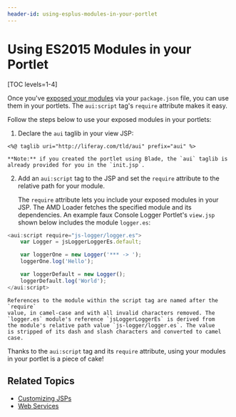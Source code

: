 ```yaml
---
header-id: using-esplus-modules-in-your-portlet
---
```


# Using ES2015 Modules in your Portlet

[TOC levels=1-4]

Once you've [exposed your modules](/docs/7-2/frameworks/-/knowledge_base/f/using-javascript-in-your-portlets) 
via your `package.json` file, you can use them in your portlets. The 
`aui:script` tag's `require` attribute makes it easy. 

Follow the steps below to use your exposed modules in your portlets:

1.  Declare the `aui` taglib in your view JSP:

```markup
<%@ taglib uri="http://liferay.com/tld/aui" prefix="aui" %>
```

    **Note:** if you created the portlet using Blade, the `aui` taglib is 
    already provided for you in the `init.jsp`. 

2.  Add an `aui:script` tag to the JSP and set the `require` attribute to the 
    relative path for your module. 

    The `require` attribute lets you include your exposed modules in your JSP. 
    The AMD Loader fetches the specified module and its dependencies. An example 
    faux Console Logger Portlet's `view.jsp` shown below includes the module 
    `logger.es`:

```javascript
<aui:script require="js-logger/logger.es">
    var Logger = jsLoggerLoggerEs.default;

    var loggerOne = new Logger('*** -> ');
    loggerOne.log('Hello');

    var loggerDefault = new Logger();
    loggerDefault.log('World');
</aui:script>
```

    References to the module within the script tag are named after the `require` 
    value, in camel-case and with all invalid characters removed. The 
    `logger.es` module's reference `jsLoggerLoggerEs` is derived from 
    the module's relative path value `js-logger/logger.es`. The value 
    is stripped of its dash and slash characters and converted to camel case. 

Thanks to the `aui:script` tag and its `require` attribute, using your modules 
in your portlet is a piece of cake! 

## Related Topics

- [Customizing JSPs](/docs/7-2/customization/-/knowledge_base/c/customizing-jsps)
- [Web Services](/docs/7-2/appdev/-/knowledge_base/a/web-services)
